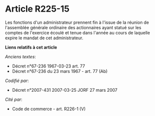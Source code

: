 # Article R225-15

Les fonctions d'un administrateur prennent fin à l'issue de la réunion de l'assemblée générale ordinaire des actionnaires
ayant statué sur les comptes de l'exercice écoulé et tenue dans l'année au cours de laquelle expire le mandat de cet
administrateur.

**Liens relatifs à cet article**

_Anciens textes_:

  - Décret n°67-236 1967-03-23 art. 77
  - Décret n°67-236 du 23 mars 1967 - art. 77 (Ab)

_Codifié par_:

  - Décret n°2007-431 2007-03-25 JORF 27 mars 2007

_Cité par_:

  - Code de commerce - art. R226-1 (V)
